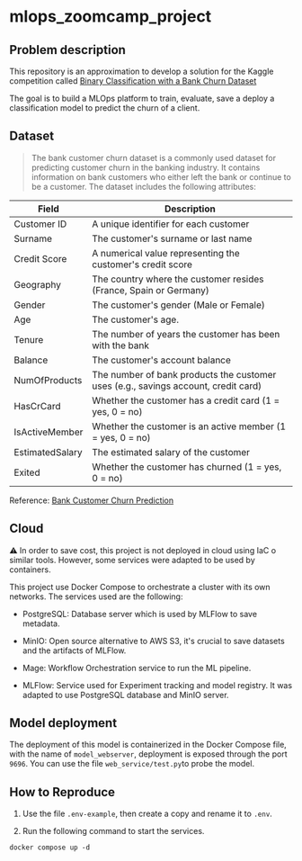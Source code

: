 # mlops_zoomcamp_project

## Problem description

This repository is an approximation to develop a solution for the Kaggle competition called [Binary Classification with a Bank Churn Dataset](https://www.kaggle.com/competitions/playground-series-s4e1/data?select=test.csv)

The goal is to build a MLOps platform to train, evaluate, save a deploy a classification model to predict the churn of a client.

## Dataset

> The bank customer churn dataset is a commonly used dataset for predicting customer churn in the banking industry. It contains information on bank customers who either left the bank or continue to be a customer. The dataset includes the following attributes:

| Field | Description |
|--|--|
|Customer ID| A unique identifier for each customer|
|Surname| The customer's surname or last name|
|Credit Score| A numerical value representing the customer's credit score|
|Geography| The country where the customer resides (France, Spain or Germany)|
|Gender| The customer's gender (Male or Female)|
|Age| The customer's age.|
|Tenure| The number of years the customer has been with the bank|
|Balance| The customer's account balance|
|NumOfProducts| The number of bank products the customer uses (e.g., savings account, credit card)|
|HasCrCard| Whether the customer has a credit card (1 = yes, 0 = no)|
|IsActiveMember| Whether the customer is an active member (1 = yes, 0 = no)|
|EstimatedSalary| The estimated salary of the customer|
|Exited| Whether the customer has churned (1 = yes, 0 = no)|

Reference: [Bank Customer Churn Prediction](https://www.kaggle.com/datasets/shubhammeshram579/bank-customer-churn-prediction)

## Cloud

:warning: In order to save cost, this project is not deployed in cloud using IaC o similar tools. However, some services were adapted to be used by containers.

This project use Docker Compose to orchestrate a cluster with its own networks. The services used are the following:

- PostgreSQL: Database server which is used by MLFlow to save metadata.

- MinIO: Open source alternative to AWS S3, it's crucial to save datasets and the artifacts of MLFlow.

- Mage: Workflow Orchestration service to run the ML pipeline.

- MLFlow: Service used for Experiment tracking and model registry. It was adapted to use PostgreSQL database and MinIO server.

## Model deployment

The deployment of this model is containerized in the Docker Compose file, with the name of `model_webserver`, deployment is exposed through the port `9696`. You can use the file `web_service/test.py`to probe the model.

## How to Reproduce

1. Use the file `.env-example`, then create a copy and rename it to `.env`.

2. Run the following command to start the services.

```
docker compose up -d
```
